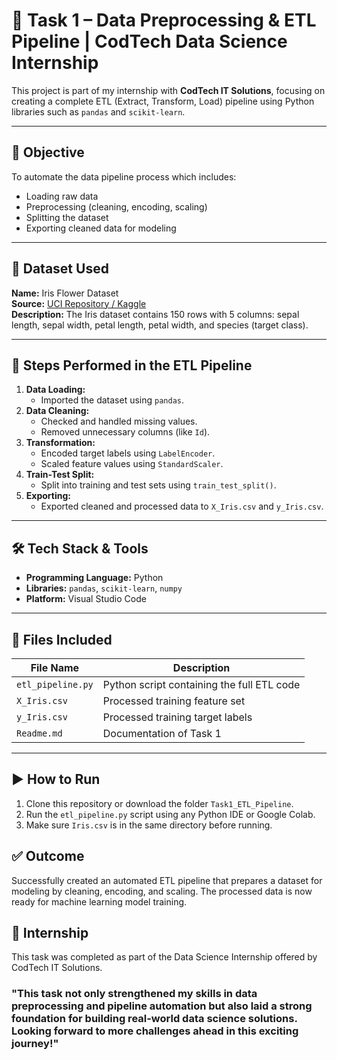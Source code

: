 # 🚀 Task 1 – Data Preprocessing & ETL Pipeline | CodTech Data Science Internship

This project is part of my internship with **CodTech IT Solutions**, focusing on creating a complete ETL (Extract, Transform, Load) pipeline using Python libraries such as `pandas` and `scikit-learn`.

---

## 📌 Objective

To automate the data pipeline process which includes:
- Loading raw data
- Preprocessing (cleaning, encoding, scaling)
- Splitting the dataset
- Exporting cleaned data for modeling

---

## 📂 Dataset Used

**Name:** Iris Flower Dataset  
**Source:** [UCI Repository / Kaggle](https://www.kaggle.com/datasets/uciml/iris)  
**Description:** The Iris dataset contains 150 rows with 5 columns: sepal length, sepal width, petal length, petal width, and species (target class).

---

## 🧪 Steps Performed in the ETL Pipeline

1. **Data Loading:**
   - Imported the dataset using `pandas`.
2. **Data Cleaning:**
   - Checked and handled missing values.
   - Removed unnecessary columns (like `Id`).
3. **Transformation:**
   - Encoded target labels using `LabelEncoder`.
   - Scaled feature values using `StandardScaler`.
4. **Train-Test Split:**
   - Split into training and test sets using `train_test_split()`.
5. **Exporting:**
   - Exported cleaned and processed data to `X_Iris.csv` and `y_Iris.csv`.

---

## 🛠️ Tech Stack & Tools

- **Programming Language:** Python
- **Libraries:** `pandas`, `scikit-learn`, `numpy`
- **Platform:** Visual Studio Code

---

## 📁 Files Included

| File Name           | Description                                |
|---------------------|--------------------------------------------|
| `etl_pipeline.py`   | Python script containing the full ETL code |
| `X_Iris.csv`       | Processed training feature set             |
| `y_Iris.csv`       | Processed training target labels           |
| `Readme.md`         | Documentation of Task 1                    |

---

## ▶️ How to Run

1. Clone this repository or download the folder `Task1_ETL_Pipeline`.
2. Run the `etl_pipeline.py` script using any Python IDE or Google Colab.
3. Make sure `Iris.csv` is in the same directory before running.

## ✅ Outcome
Successfully created an automated ETL pipeline that prepares a dataset for modeling by cleaning, encoding, and scaling. The processed data is now ready for machine learning model training.

## 🏅 Internship
This task was completed as part of the Data Science Internship offered by CodTech IT Solutions.

### "This task not only strengthened my skills in data preprocessing and pipeline automation but also laid a strong foundation for building real-world data science solutions. Looking forward to more challenges ahead in this exciting journey!"
